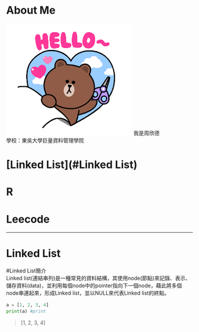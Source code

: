 # About Me
<img src='tenor.gif'>
我是周欣德</br>
學校：東吳大學巨量資料管理學院


# [Linked List](#**Linked List**)  
# R
# Leecode 
----------
# **Linked List**
#Linked List簡介</br>
Linked list(連結串列)是一種常見的資料結構，其使用node(節點)來記錄、表示、儲存資料(data)，並利用每個node中的pointer指向下一個node，藉此將多個node串連起來，形成Linked list，並以NULL來代表Linked list的終點。
```python
a = [1, 2, 3, 4]
print(a) #print
```
> [1, 2, 3, 4]
